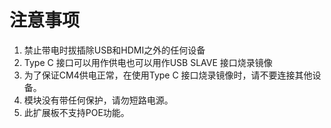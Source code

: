 # 注意事项



1. 禁止带电时拔插除USB和HDMI之外的任何设备
2. Type C 接口可以用作供电也可以用作USB SLAVE 接口烧录镜像
3. 为了保证CM4供电正常，在使用Type C 接口烧录镜像时，请不要连接其他设备。
4. 模块没有带任何保护，请勿短路电源。
5. 此扩展板不支持POE功能。
